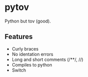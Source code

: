 # pytov
Python but tov (good).

## Features
* Curly braces
* No identation errors
* Long and short comments (/**/, //)
* Compiles to python
* Switch
